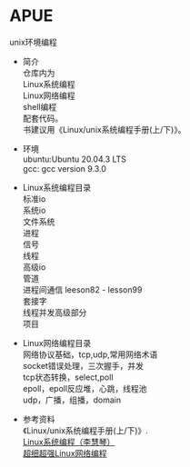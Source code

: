 # APUE
unix环境编程

- 简介  
仓库内为  
Linux系统编程  
Linux网络编程  
shell编程  
配套代码。  
书建议用《Linux/unix系统编程手册(上/下)》。

- 环境  
ubuntu:Ubuntu 20.04.3 LTS  
gcc: gcc version 9.3.0

- Linux系统编程目录  
标准io  
系统io  
文件系统  
进程  
信号  
线程  
高级io  
管道  
进程间通信  leeson82 - lesson99  
套接字  
线程并发高级部分  
项目

- Linux网络编程目录  
网络协议基础，tcp,udp,常用网络术语  
socket错误处理，三次握手，并发  
tcp状态转换，select,poll  
epoll，epoll反应堆，心跳，线程池  
udp，广播，组播，domain  


- 参考资料  
《Linux/unix系统编程手册(上/下)》.  
[Linux系统编程（李慧琴）](https://www.bilibili.com/video/BV1yJ411S7r6?p=75&spm_id_from=pageDriver)  
[超细超强Linux网络编程](https://www.bilibili.com/video/BV12i4y147et?from=search&seid=2535881843167931710&spm_id_from=333.337.0.0) 
